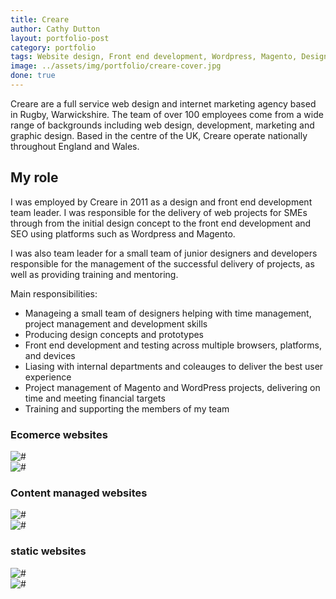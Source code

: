 ```yaml
---
title: Creare
author: Cathy Dutton
layout: portfolio-post
category: portfolio
tags: Website design, Front end development, Wordpress, Magento, Design management
image: ../assets/img/portfolio/creare-cover.jpg
done: true
---
```



<p class="highlight-quote">Creare are a full service web design and internet marketing agency based in Rugby, Warwickshire. The team of over 100 employees come from a wide range of backgrounds including web design, development, marketing and graphic design. Based in the centre of the UK, Creare operate nationally throughout England and Wales.</p>


<h2 class="heading">My role</h2>
I was employed by Creare in 2011 as a design and front end development team leader. I was responsible for the delivery of web projects for SMEs through from the initial design concept to the front end development and SEO using platforms such as Wordpress and Magento. 

I was also team leader for a small team of junior designers and developers responsible for the management of the successful delivery of projects, as well as providing training and mentoring. 

Main responsibilities:

* Manageing a small team of designers helping with time management, project management and development skills
* Producing design concepts and prototypes
* Front end development and testing across multiple browsers, platforms, and devices
* Liasing with internal departments and coleauges to deliver the best user experience
* Project management of Magento and WordPress projects, delivering on time and meeting financial targets
* Training and supporting the members of my team


<h3 class="heading">Ecomerce websites</h3>

<section class="portfolio-images">
<div class="portfolio-piece-wrapper">
    <div class="portfolio-piece">
        <img src="../assets/img/portfolio/creare/E-Commerce-one.jpg" class="portfolio-piece__img"  alt="#">
    </div>
</div>
<div class="portfolio-piece-wrapper">
    <div class="portfolio-piece">
        <img src="../assets/img/portfolio/creare/E-Commerce-two.jpg" class="portfolio-piece__img"  alt="#">
    </div>
</div>
</section>


<h3 class="heading">Content managed websites</h3>

<section class="portfolio-images">
<div class="portfolio-piece-wrapper">
    <div class="portfolio-piece">
        <img src="../assets/img/portfolio/creare/Content-managed-one.jpg" class="portfolio-piece__img"  alt="#">
    </div>
</div>
<div class="portfolio-piece-wrapper">
    <div class="portfolio-piece">
        <img src="../assets/img/portfolio/creare/Content-managed-two.jpg" class="portfolio-piece__img"  alt="#">
    </div>
</div>
</section>

<h3 class="heading">static websites</h3>

<section class="portfolio-images">
<div class="portfolio-piece-wrapper">
    <div class="portfolio-piece">
        <img src="../assets/img/portfolio/creare/static-one.jpg" class="portfolio-piece__img"  alt="#">
    </div>
</div>
<div class="portfolio-piece-wrapper">
    <div class="portfolio-piece">
        <img src="../assets/img/portfolio/creare/static-two.jpg" class="portfolio-piece__img"  alt="#">
    </div>
</div>
</section>